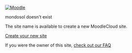 [![Moodle](/app/assets/img/moodlecloud-logo-tm.png?1733282190)](https://moodlecloud.com/)

mondosol doesn't exist

The site name is available to create a new MoodleCloud site.

[Create your new site](https://www.moodlecloud.com/standard-plans/#pricing)

If you were the owner of this site, [check out our FAQ](https://support.moodle.com/support/solutions/articles/80000831928-moodlecloud-site-deleted-due-to-failed-payments)
